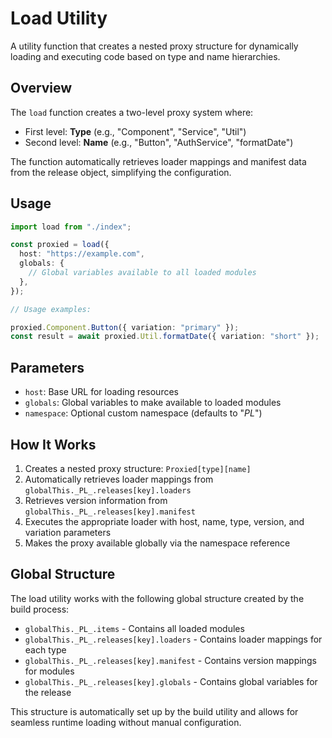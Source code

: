 # Load Utility

A utility function that creates a nested proxy structure for dynamically loading and executing code based on type and name hierarchies.

## Overview

The `load` function creates a two-level proxy system where:

- First level: **Type** (e.g., "Component", "Service", "Util")
- Second level: **Name** (e.g., "Button", "AuthService", "formatDate")

The function automatically retrieves loader mappings and manifest data from the release object, simplifying the configuration.

## Usage

```typescript
import load from "./index";

const proxied = load({
  host: "https://example.com",
  globals: {
    // Global variables available to all loaded modules
  },
});

// Usage examples:

proxied.Component.Button({ variation: "primary" });
const result = await proxied.Util.formatDate({ variation: "short" });
```

## Parameters

- `host`: Base URL for loading resources
- `globals`: Global variables to make available to loaded modules
- `namespace`: Optional custom namespace (defaults to "_PL_")

## How It Works

1. Creates a nested proxy structure: `Proxied[type][name]`
2. Automatically retrieves loader mappings from `globalThis._PL_.releases[key].loaders`
3. Retrieves version information from `globalThis._PL_.releases[key].manifest`
4. Executes the appropriate loader with host, name, type, version, and variation parameters
5. Makes the proxy available globally via the namespace reference

## Global Structure

The load utility works with the following global structure created by the build process:

- `globalThis._PL_.items` - Contains all loaded modules
- `globalThis._PL_.releases[key].loaders` - Contains loader mappings for each type
- `globalThis._PL_.releases[key].manifest` - Contains version mappings for modules
- `globalThis._PL_.releases[key].globals` - Contains global variables for the release

This structure is automatically set up by the build utility and allows for seamless runtime loading without manual configuration.
